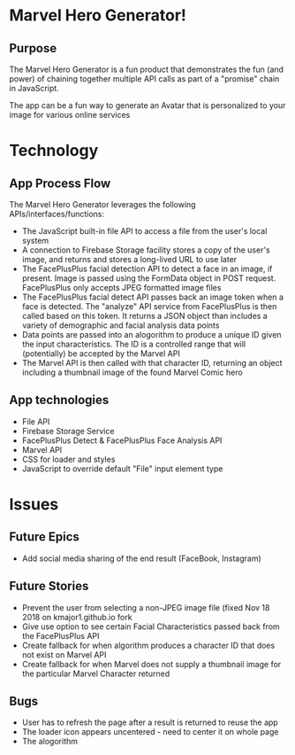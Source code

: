 # Marvel Hero Generator! 
## Purpose 
The Marvel Hero Generator is a fun product that demonstrates the fun (and power) of chaining together multiple API calls as part of a "promise" chain in JavaScript. 

The app can be a fun way to generate an Avatar that is personalized to your image for various online services

# Technology 
## App Process Flow 
The Marvel Hero Generator leverages the following APIs/interfaces/functions: 
* The JavaScript built-in file API to access a file from the user's local system 
* A connection to Firebase Storage facility stores a copy of the user's image, and returns and stores a long-lived URL to use later
* The FacePlusPlus facial detection API to detect a face in an image, if present. Image is passed using the FormData object in POST request. FacePlusPlus only accepts JPEG formatted image files
* The FacePlusPlus facial detect API passes back an image token when a face is detected. The "analyze" API service from FacePlusPlus is then called based on this token. It returns a JSON object than includes a variety of demographic and facial analysis data points
* Data points are passed into an alogorithm to produce a unique ID given the input characteristics. The ID is a controlled range that will (potentially) be accepted by the Marvel API 
* The Marvel API is then called with that character ID, returning an object including a thumbnail image of the found Marvel Comic hero
## App technologies 
* File API 
* Firebase Storage Service 
* FacePlusPlus Detect & FacePlusPlus Face Analysis API 
* Marvel API 
* CSS for loader and styles 
* JavaScript to override default "File" input element type 
# Issues 
## Future Epics 
- Add social media sharing of the end result (FaceBook, Instagram) 
## Future Stories 
- Prevent the user from selecting a non-JPEG image file (fixed Nov 18 2018 on kmajor1.github.io fork 
- Give use option to see certain Facial Characteristics passed back from the FacePlusPlus API 
- Create fallback for when algorithm produces a character ID that does not exist on Marvel API 
- Create fallback for when Marvel does not supply a thumbnail image for the particular Marvel Character returned 
## Bugs 
- User has to refresh the page after a result is returned to reuse the app 
- The loader icon appears uncentered - need to center it on whole page 
- The alogorithm 

